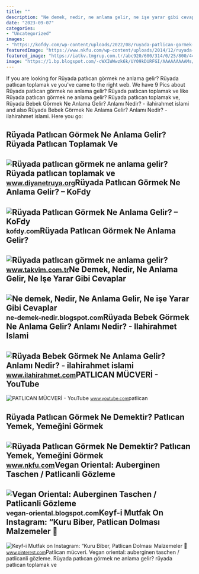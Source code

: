 ```yaml
---
title: ""
description: "Ne demek, nedir, ne anlama gelir, ne işe yarar gibi cevaplar"
date: "2023-09-07"
categories:
- "Uncategorized"
images:
- "https://kofdy.com/wp-content/uploads/2022/08/ruyada-patlican-gormek-ne-anlama-gelir-7834-1024x536.jpg"
featuredImage: "https://www.nkfu.com/wp-content/uploads/2014/12/ruyada-patlican.jpg"
featured_image: "https://iatkv.tmgrup.com.tr/abc920/600/314/0/25/800/444?u=https://itkv.tmgrup.com.tr/2019/01/09/ruyada-patlican-gormek-ne-anlama-gelir-1547032184994.jpg"
image: "https://1.bp.blogspot.com/-cWXIWWwzk6k/UY09kDURFGI/AAAAAAAAAMs/hPMq0Wg-Sxs/s1600/Titel+Patlican-Gözleme.jpg"
---
```


If you are looking for Rüyada patlıcan görmek ne anlama gelir? Rüyada patlıcan toplamak ve you've came to the right web. We have 9 Pics about Rüyada patlıcan görmek ne anlama gelir? Rüyada patlıcan toplamak ve like Rüyada patlıcan görmek ne anlama gelir? Rüyada patlıcan toplamak ve, Rüyada Bebek Görmek Ne Anlama Gelir? Anlamı Nedir? - ilahirahmet islami and also Rüyada Bebek Görmek Ne Anlama Gelir? Anlamı Nedir? - ilahirahmet islami. Here you go:

Rüyada Patlıcan Görmek Ne Anlama Gelir? Rüyada Patlıcan Toplamak Ve
-------------------------------------------------------------------

 ![Rüyada patlıcan görmek ne anlama gelir? Rüyada patlıcan toplamak ve](https://www.diyanetruya.org/wp-content/uploads/2023/07/Ruyada-patlican-gormek-ne-anlama-gelir-Ruyada-patlican-toplamak-ve-780x470.jpg) <small>www.diyanetruya.org</small>Rüyada Patlıcan Görmek Ne Anlama Gelir? – KoFdy
-----------------------------------------------

 ![Rüyada Patlıcan Görmek Ne Anlama Gelir? – KoFdy](https://kofdy.com/wp-content/uploads/2022/08/ruyada-patlican-gormek-ne-anlama-gelir-7834-1024x536.jpg) <small>kofdy.com</small>Rüyada Patlıcan Görmek Ne Anlama Gelir?
---------------------------------------

 ![Rüyada patlıcan görmek ne anlama gelir?](https://iatkv.tmgrup.com.tr/abc920/600/314/0/25/800/444?u=https://itkv.tmgrup.com.tr/2019/01/09/ruyada-patlican-gormek-ne-anlama-gelir-1547032184994.jpg) <small>www.takvim.com.tr</small>Ne Demek, Nedir, Ne Anlama Gelir, Ne Işe Yarar Gibi Cevaplar
------------------------------------------------------------

 ![Ne demek, Nedir, Ne Anlama Gelir, Ne işe Yarar Gibi Cevaplar](https://2.bp.blogspot.com/-pOxI32MXf1s/UcmTCU-2hxI/AAAAAAAAAL0/tTaoEUV03g0/s1600/Çoklu+Ortam+(Multimedya)+Nedir,+Ne+demektir,+Ne+anlama+gelir,+ne+işe+yarar.jpg) <small>ne-demek-nedir.blogspot.com</small>Rüyada Bebek Görmek Ne Anlama Gelir? Anlamı Nedir? - Ilahirahmet Islami
-----------------------------------------------------------------------

 ![Rüyada Bebek Görmek Ne Anlama Gelir? Anlamı Nedir? - ilahirahmet islami](https://www.ilahirahmet.com/wp-content/uploads/2015/11/Rüyada-Bebek-Görmek-Ne-Anlama-Gelir.jpg) <small>www.ilahirahmet.com</small>PATLICAN MÜCVERİ - YouTube
--------------------------

 ![PATLICAN MÜCVERİ - YouTube](https://i.ytimg.com/vi/FjJJM0BhC1g/maxresdefault.jpg) <small>www.youtube.com</small>patlican

Rüyada Patlıcan Görmek Ne Demektir? Patlıcan Yemek, Yemeğini Görmek
-------------------------------------------------------------------

 ![Rüyada Patlıcan Görmek Ne Demektir? Patlıcan Yemek, Yemeğini Görmek](https://www.nkfu.com/wp-content/uploads/2014/12/ruyada-patlican.jpg) <small>www.nkfu.com</small>Vegan Oriental: Auberginen Taschen / Patlicanli Gözleme
-------------------------------------------------------

 ![Vegan Oriental: Auberginen Taschen / Patlicanli Gözleme](https://1.bp.blogspot.com/-cWXIWWwzk6k/UY09kDURFGI/AAAAAAAAAMs/hPMq0Wg-Sxs/s1600/Titel+Patlican-Gözleme.jpg) <small>vegan-oriental.blogspot.com</small>Keyf-i Mutfak On Instagram: “Kuru Biber, Patlican Dolması Malzemeler 📌
----------------------------------------------------------------------

 ![Keyf-i Mutfak on Instagram: “Kuru Biber, Patlican Dolması Malzemeler 📌](https://i.pinimg.com/originals/55/b9/0d/55b90d07d212f4199de94094e7a9a2e8.jpg) <small>www.pinterest.com</small>Patlican mücveri̇. Vegan oriental: auberginen taschen / patlicanli gözleme. Rüyada patlıcan görmek ne anlama gelir? rüyada patlıcan toplamak ve
